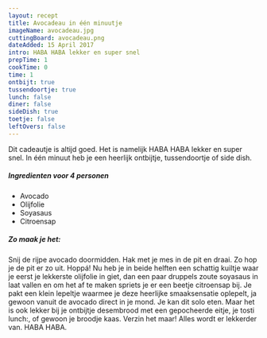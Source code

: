 ```yaml
---
layout: recept
title: Avocadeau in één minuutje
imageName: avocadeau.jpg
cuttingBoard: avocadeau.png
dateAdded: 15 April 2017
intro: HABA HABA lekker en super snel
prepTime: 1
cookTime: 0
time: 1
ontbijt: true
tussendoortje: true
lunch: false
diner: false
sideDish: true
toetje: false
leftOvers: false
---
```


Dit cadeautje is altijd goed. Het is namelijk HABA HABA lekker en super snel. In één minuut heb je een heerlijk ontbijtje, tussendoortje of side dish.

##### Ingredienten voor <span class="personen">4</span> personen
* Avocado
* Olijfolie
* Soyasaus
* Citroensap

##### Zo maak je het:
Snij de rijpe avocado doormidden.
Hak met je mes in de pit en draai. Zo hop je de pit er zo uit. Hoppá!
Nu heb je in beide helften een schattig kuiltje waar je eerst je lekkerste olijfolie in giet, dan een paar druppels zoute soyasaus in laat vallen en om het af te maken spriets je er een beetje citroensap bij. Je pakt een klein lepeltje waarmee je deze heerlijke smaaksensatie oplepelt, ja gewoon vanuit de avocado direct in je mond. Je kan dit solo eten. Maar het is ook lekker bij je ontbijtje desembrood met een gepocheerde eitje, je tosti lunch:, of gewoon je broodje kaas. Verzin het maar! Alles wordt er lekkerder van. HABA HABA.

